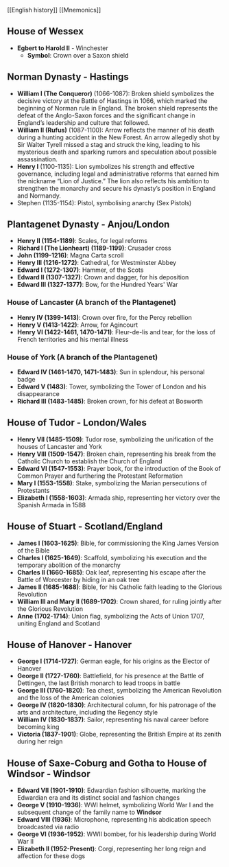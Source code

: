 [[English history]]
[[Mnemonics]]

## House of Wessex
- **Egbert to Harold II** - Winchester
  - **Symbol**: Crown over a Saxon shield

## Norman Dynasty - Hastings
- **William I (The Conqueror)** (1066-1087): Broken shield symbolizes the decisive victory at the Battle of Hastings in 1066, which marked the beginning of Norman rule in England. The broken shield represents the defeat of the Anglo-Saxon forces and the significant change in England’s leadership and culture that followed.
- **William II (Rufus)** (1087-1100): Arrow reflects the manner of his death during a hunting accident in the New Forest. An arrow allegedly shot by Sir Walter Tyrell missed a stag and struck the king, leading to his mysterious death and sparking rumors and speculation about possible assassination.
- **Henry I** (1100-1135): Lion symbolizes his strength and effective governance, including legal and administrative reforms that earned him the nickname “Lion of Justice.” The lion also reflects his ambition to strengthen the monarchy and secure his dynasty’s position in England and Normandy.
- Stephen (1135-1154): Pistol, symbolising anarchy (Sex Pistols)
## Plantagenet Dynasty - Anjou/London
- **Henry II (1154-1189)**: Scales, for legal reforms
- **Richard I (The Lionheart) (1189-1199)**: Crusader cross
- **John (1199-1216)**: Magna Carta scroll
- **Henry III (1216-1272)**: Cathedral, for Westminster Abbey
- **Edward I (1272-1307)**: Hammer, of the Scots
- **Edward II (1307-1327)**: Crown and dagger, for his deposition
- **Edward III (1327-1377)**: Bow, for the Hundred Years' War
### House of Lancaster (A branch of the Plantagenet)
- **Henry IV (1399-1413)**: Crown over fire, for the Percy rebellion
- **Henry V (1413-1422)**: Arrow, for Agincourt
- **Henry VI (1422-1461, 1470-1471)**: Fleur-de-lis and tear, for the loss of French territories and his mental illness

### House of York (A branch of the Plantagenet)
- **Edward IV (1461-1470, 1471-1483)**: Sun in splendour, his personal badge
- **Edward V (1483)**: Tower, symbolizing the Tower of London and his disappearance
- **Richard III (1483-1485)**: Broken crown, for his defeat at Bosworth
## House of Tudor - London/Wales
- **Henry VII (1485-1509)**: Tudor rose, symbolizing the unification of the houses of Lancaster and York
- **Henry VIII (1509-1547)**: Broken chain, representing his break from the Catholic Church to establish the Church of England
- **Edward VI (1547-1553)**: Prayer book, for the introduction of the Book of Common Prayer and furthering the Protestant Reformation
- **Mary I (1553-1558)**: Stake, symbolizing the Marian persecutions of Protestants
- **Elizabeth I (1558-1603)**: Armada ship, representing her victory over the Spanish Armada in 1588

## House of Stuart - Scotland/England
- **James I (1603-1625)**: Bible, for commissioning the King James Version of the Bible
- **Charles I (1625-1649)**: Scaffold, symbolizing his execution and the temporary abolition of the monarchy
- **Charles II (1660-1685)**: Oak leaf, representing his escape after the Battle of Worcester by hiding in an oak tree
- **James II (1685-1688)**: Bible, for his Catholic faith leading to the Glorious Revolution
- **William III and Mary II (1689-1702)**: Crown shared, for ruling jointly after the Glorious Revolution
- **Anne (1702-1714)**: Union flag, symbolizing the Acts of Union 1707, uniting England and Scotland

## House of Hanover - Hanover
- **George I (1714-1727)**: German eagle, for his origins as the Elector of Hanover
- **George II (1727-1760)**: Battlefield, for his presence at the Battle of Dettingen, the last British monarch to lead troops in battle
- **George III (1760-1820)**: Tea chest, symbolizing the American Revolution and the loss of the American colonies
- **George IV (1820-1830)**: Architectural column, for his patronage of the arts and architecture, including the Regency style
- **William IV (1830-1837)**: Sailor, representing his naval career before becoming king
- **Victoria (1837-1901)**: Globe, representing the British Empire at its zenith during her reign

## House of Saxe-Coburg and Gotha to House of Windsor - Windsor
- **Edward VII (1901-1910)**: Edwardian fashion silhouette, marking the Edwardian era and its distinct social and fashion changes
- **George V (1910-1936)**: WWI helmet, symbolizing World War I and the subsequent change of the family name to **Windsor**
- **Edward VIII (1936)**: Microphone, representing his abdication speech broadcasted via radio
- **George VI (1936-1952)**: WWII bomber, for his leadership during World War II
- **Elizabeth II (1952-Present)**: Corgi, representing her long reign and affection for these dogs